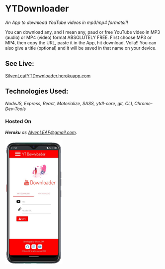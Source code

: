 # YTDownloader
*An App to download YouTube videos in mp3/mp4 formats!!!* 

You can download any,  and I mean any, paud or free YouTube video in MP3 (audio) or MP4 (video) format ABSOLUTELY FREE. First choose MP3 or MP4, then copy the URL, paste it in the App, hit download. Voila!! You can also give a title (optional) and it will be saved in that name on your device.      


## **See Live:**
[SilvenLeafYTDownloader.herokuapp.com](http://SilvenLeafYTDownloader.herokuapp.com)    


## **Technologies Used:**
*NodeJS, Express, React, Materialize, SASS, ytdl-core, git, CLI, Chrome-Dev-Tools*    


### **Hosted On**
***Heroku*** *as AlvenLEAF@gmail.com.*  




<img src="/YTDownloader Home.png" style="height: 400px" />
